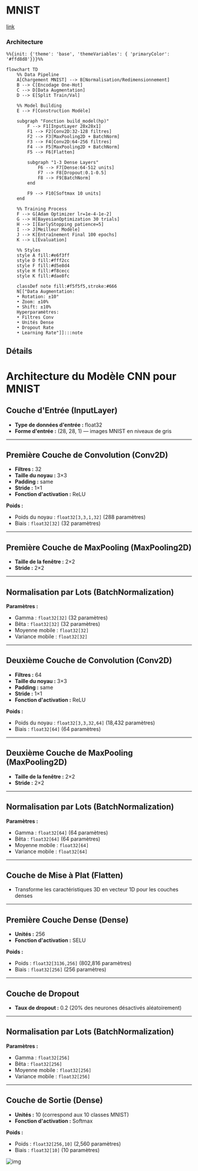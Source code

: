# MNIST

[link](https://mnist78.streamlit.app/)


### Architecture

```mermaid
%%{init: {'theme': 'base', 'themeVariables': { 'primaryColor': '#ffd8d8'}}}%%

flowchart TD
    %% Data Pipeline
    A[Chargement MNIST] --> B[Normalisation/Redimensionnement]
    B --> C[Encodage One-Hot]
    C --> D[Data Augmentation]
    D --> E[Split Train/Val]
    
    %% Model Building
    E --> F[Construction Modèle]
    
    subgraph "Fonction build_model(hp)"
        F --> F1[InputLayer 28x28x1]
        F1 --> F2[Conv2D:32-128 filtres]
        F2 --> F3[MaxPooling2D + BatchNorm]
        F3 --> F4[Conv2D:64-256 filtres]
        F4 --> F5[MaxPooling2D + BatchNorm]
        F5 --> F6[Flatten]
        
        subgraph "1-3 Dense Layers"
            F6 --> F7[Dense:64-512 units]
            F7 --> F8[Dropout:0.1-0.5]
            F8 --> F9[BatchNorm]
        end
        
        F9 --> F10[Softmax 10 units]
    end
    
    %% Training Process
    F --> G[Adam Optimizer lr=1e-4-1e-2]
    G --> H[BayesianOptimization 30 trials]
    H --> I[EarlyStopping patience=5]
    I --> J[Meilleur Modèle]
    J --> K[Entraînement Final 100 epochs]
    K --> L[Évaluation]
    
    %% Styles
    style A fill:#e6f3ff
    style D fill:#fff2cc
    style F fill:#d5e8d4
    style H fill:#f8cecc
    style K fill:#dae8fc
    
    classDef note fill:#f5f5f5,stroke:#666
    N[["Data Augmentation:
    • Rotation: ±10°
    • Zoom: ±10%
    • Shift: ±10%
    Hyperparamètres:
    • Filtres Conv
    • Unités Dense
    • Dropout Rate
    • Learning Rate"]]:::note
```


## Détails 
# Architecture du Modèle CNN pour MNIST

## Couche d'Entrée (InputLayer)
- **Type de données d'entrée :** float32  
- **Forme d'entrée :** (28, 28, 1) — images MNIST en niveaux de gris

---

## Première Couche de Convolution (Conv2D)
- **Filtres :** 32  
- **Taille du noyau :** 3×3  
- **Padding :** same  
- **Stride :** 1×1  
- **Fonction d'activation :** ReLU  

**Poids :**  
- Poids du noyau : `float32[3,3,1,32]` (288 paramètres)  
- Biais : `float32[32]` (32 paramètres)

---

## Première Couche de MaxPooling (MaxPooling2D)
- **Taille de la fenêtre :** 2×2  
- **Stride :** 2×2

---

## Normalisation par Lots (BatchNormalization)
**Paramètres :**  
- Gamma : `float32[32]` (32 paramètres)  
- Bêta : `float32[32]` (32 paramètres)  
- Moyenne mobile : `float32[32]`  
- Variance mobile : `float32[32]`

---

## Deuxième Couche de Convolution (Conv2D)
- **Filtres :** 64  
- **Taille du noyau :** 3×3  
- **Padding :** same  
- **Stride :** 1×1  
- **Fonction d'activation :** ReLU  

**Poids :**  
- Poids du noyau : `float32[3,3,32,64]` (18,432 paramètres)  
- Biais : `float32[64]` (64 paramètres)

---

## Deuxième Couche de MaxPooling (MaxPooling2D)
- **Taille de la fenêtre :** 2×2  
- **Stride :** 2×2

---

## Normalisation par Lots (BatchNormalization)
**Paramètres :**  
- Gamma : `float32[64]` (64 paramètres)  
- Bêta : `float32[64]` (64 paramètres)  
- Moyenne mobile : `float32[64]`  
- Variance mobile : `float32[64]`

---

## Couche de Mise à Plat (Flatten)
- Transforme les caractéristiques 3D en vecteur 1D pour les couches denses

---

## Première Couche Dense (Dense)
- **Unités :** 256  
- **Fonction d'activation :** SELU  

**Poids :**  
- Poids : `float32[3136,256]` (802,816 paramètres)  
- Biais : `float32[256]` (256 paramètres)

---

## Couche de Dropout
- **Taux de dropout :** 0.2 (20% des neurones désactivés aléatoirement)

---

## Normalisation par Lots (BatchNormalization)
**Paramètres :**  
- Gamma : `float32[256]`  
- Bêta : `float32[256]`  
- Moyenne mobile : `float32[256]`  
- Variance mobile : `float32[256]`

---

## Couche de Sortie (Dense)
- **Unités :** 10 (correspond aux 10 classes MNIST)  
- **Fonction d'activation :** Softmax  

**Poids :**  
- Poids : `float32[256,10]` (2,560 paramètres)  
- Biais : `float32[10]` (10 paramètres)



![img](img/model.png)
